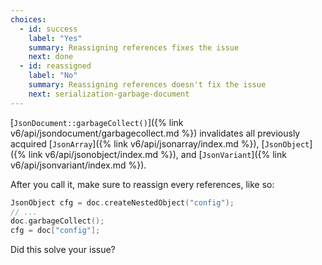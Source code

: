 ```yaml
---
choices:
  - id: success
    label: "Yes"
    summary: Reassigning references fixes the issue
    next: done
  - id: reassigned
    label: "No"
    summary: Reassigning references doesn't fix the issue
    next: serialization-garbage-document
---
```


[`JsonDocument::garbageCollect()`]({% link v6/api/jsondocument/garbagecollect.md %}) invalidates all previously acquired [`JsonArray`]({% link v6/api/jsonarray/index.md %}), [`JsonObject`]({% link v6/api/jsonobject/index.md %}), and [`JsonVariant`]({% link v6/api/jsonvariant/index.md %}).

After you call it, make sure to reassign  every references, like so:

```c++
JsonObject cfg = doc.createNestedObject("config");
// ...
doc.garbageCollect();
cfg = doc["config"];
```

Did this solve your issue?